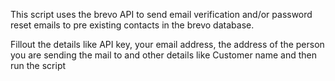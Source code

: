 This script uses the brevo API to send email verification and/or password reset emails to pre existing contacts in the brevo database.

Fillout the details like API key, your email address, the address of the person you are sending the mail to and other details like Customer name and then run the script